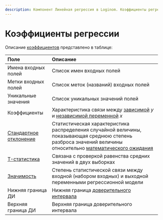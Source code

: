 ```yaml
---
description: Компонент Линейная регрессия в Loginom. Коэффициенты регрессии.
---
```

# Коэффициенты регрессии

Описание [коэффициентов](https://wiki.loginom.ru/articles/coefficient-of-regression.html) представлено в таблице:

| Поле | Описание |
|:--------------------|:----------|
| Имена входных полей | Список имен входных полей |
| Метки входных полей | Список меток (названий) входных полей |
| Уникальные значения | Список уникальных значений полей |
| Коэффициенты | Характеристика связи между [зависимой](https://wiki.loginom.ru/articles/output-variable.html) *y* и [независимой переменной](https://wiki.loginom.ru/articles/input-variable.html) *x* |
| [Стандартное отклонение](https://wiki.loginom.ru/articles/mean-square-deviation.html) | Статистическая характеристика распределения случайной величины, показывающая среднюю степень разброса значений величины относительно [математического ожидания](https://wiki.loginom.ru/articles/expectation-value.html) |
| [T-статистика](https://wiki.loginom.ru/articles/students-distribution.html) | Связана с проверкой равенства средних значений в двух выборках                                      |
| [Значимость](https://wiki.loginom.ru/articles/significance-regr.html)   | Степень статистической связи между входной (набором входных) и выходной переменными регрессионной модели                             |
| Нижняя граница ДИ | Нижняя граница [доверительного интервала](https://wiki.loginom.ru/articles/confidence-interval.html) |
| Верхняя граница ДИ | Верхняя граница доверительного интервала |